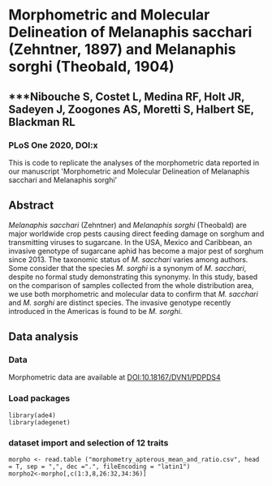 # Morphometric and Molecular Delineation of Melanaphis sacchari (Zehntner, 1897) and Melanaphis sorghi (Theobald, 1904)
## ***Nibouche S, Costet L, Medina RF, Holt JR, Sadeyen J, Zoogones AS, Moretti S, Halbert SE, Blackman RL

### PLoS One 2020, DOI:x

This is code to replicate the analyses of the morphometric data reported in our manuscript 'Morphometric and Molecular Delineation of Melanaphis sacchari and Melanaphis sorghi'

## Abstract

*Melanaphis sacchari* (Zehntner) and *Melanaphis sorghi* (Theobald) are major worldwide crop pests causing direct feeding damage on sorghum and transmitting viruses to sugarcane. In the USA, Mexico and Caribbean, an invasive genotype of sugarcane aphid has become a major pest of sorghum since 2013. The taxonomic status of *M. sacchari* varies among authors. Some consider that the species *M. sorghi* is a synonym of *M. sacchari*, despite no formal study demonstrating this synonymy. In this study, based on the comparison of samples collected from the whole distribution area, we use both morphometric and molecular data to confirm that *M. sacchari* and *M. sorghi* are distinct species. The invasive genotype recently introduced in the Americas is found to be *M. sorghi*.

## Data analysis
### Data
Morphometric data are available at [DOI:10.18167/DVN1/PDPDS4](http://dx.doi.org/10.18167/DVN1/PDPDS4)

### Load packages
```
library(ade4)
library(adegenet)
```
### dataset import and selection of 12 traits
```
morpho <- read.table ("morphometry_apterous_mean_and_ratio.csv", head = T, sep = ",", dec =".", fileEncoding = "latin1")
morpho2<-morpho[,c(1:3,8,26:32,34:36)]
```
